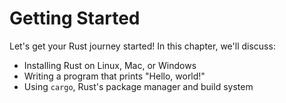 # Getting Started

<!-- If you want to use this paragraph in the Introduction, can you replace it
with some other introductory text for the chapter here? Maybe just lay out
what's in this chapter so they know it's important not to skip it. -->
<!-- Yep, done! /Carol -->

Let's get your Rust journey started! In this chapter, we'll discuss:

- Installing Rust on Linux, Mac, or Windows
- Writing a program that prints "Hello, world!"
- Using `cargo`, Rust's package manager and build system
